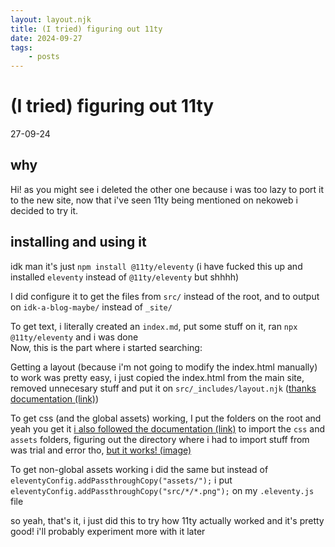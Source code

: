 ```yaml
---
layout: layout.njk
title: (I tried) figuring out 11ty
date: 2024-09-27
tags:
    - posts
---
```

# (I tried) figuring out 11ty
27-09-24
## why
Hi! as you might see i deleted the other one because i was too lazy to port it to the new site, now that i've seen 11ty being mentioned on nekoweb i decided to try it.

## installing and using it
idk man it's just ``npm install @11ty/eleventy`` (i have fucked this up and installed ``eleventy`` instead of ``@11ty/eleventy`` but shhhh)

I did configure it to get the files from ``src/`` instead of the root, and to output on ``idk-a-blog-maybe/`` instead of ``_site/``

To get text, i literally created an ``index.md``, put some stuff on it, ran ``npx @11ty/eleventy`` and i was done \
Now, this is the part where i started searching:

Getting a layout (because i'm not going to modify the index.html manually) to work was pretty easy, i just copied the index.html from the main site, removed unnecesary stuff and put it on ``src/_includes/layout.njk`` ([thanks documentation (link)](https://www.11ty.dev/docs/layouts/))

To get css (and the global assets) working, I put the folders on the root and yeah you get it [i also followed the documentation (link)](https://www.11ty.dev/docs/copy/) to import the ``css`` and ``assets`` folders, figuring out the directory where i had to import stuff from was trial and error tho, [but it works! (image)](screenshot.png)

To get non-global assets working i did the same but instead of ``eleventyConfig.addPassthroughCopy("assets/");`` i put ``eleventyConfig.addPassthroughCopy("src/*/*.png");`` on my ``.eleventy.js`` file

so yeah, that's it, i just did this to try how 11ty actually worked and it's pretty good! i'll probably experiment more with it later